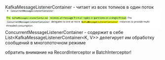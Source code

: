 KafkaMessageListenerContainer - читает из всех топиков в один поток
![img.png](img.png)
ConcurrentMessageListenerContainer - содержит в себе List<KafkaMessageListenerContainer<K, V>> делегирует им обработку сообщений в многопоточном режиме

обратить внимание на RecordInterceptor и BatchInterceptor!


